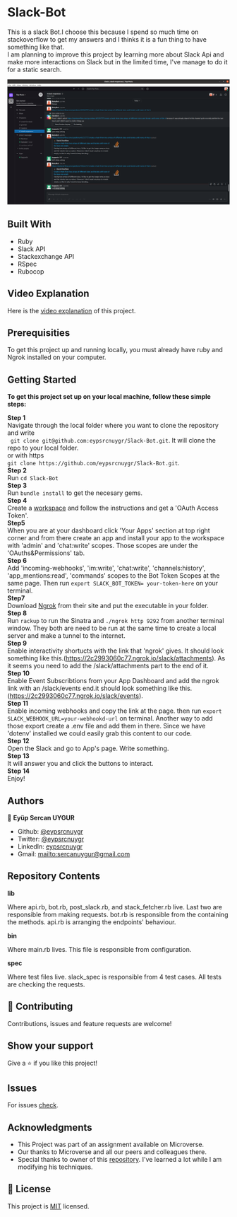 # Slack-Bot
This is a slack Bot.I choose this because I spend so much time on stackoverflow to get my answers and I thinks it is a fun thing to have something like that.<br>
I am planning to improve this project by learning more about Slack Api and make more interactions on Slack
but in the limited time, I've manage to do it for a static search.

![screenshot](./assets/Screenshot.png)

## Built With
* Ruby
* Slack API
* Stackexchange API
* RSpec
* Rubocop

## Video Explanation

Here is the [video explanation](https://www.loom.com/share/de84556995414869b6f6e127f291ac27) of this project.

## Prerequisities

To get this project up and running locally, you must already have ruby and Ngrok installed on your computer.

## Getting Started

**To get this project set up on your local machine, follow these simple steps:**

**Step 1**<br>
Navigate through the local folder where you want to clone the repository and write<br>
``` git clone git@github.com:eypsrcnuygr/Slack-Bot.git```. It will clone the repo to your local folder.<br>
or with https<br>
```git clone https://github.com/eypsrcnuygr/Slack-Bot.git```.<br>
**Step 2**<br>
Run ```cd Slack-Bot```<br>
**Step 3**<br>
Run ```bundle install``` to get the necesary gems.<br>
**Step 4**<br>
Create a [workspace](https://slack.com/get-started#/create) and follow the instructions and get a 'OAuth Access Token'.<br>
**Step5**<br>
When you are at your dashboard click 'Your Apps' section at top right corner and from there create an app and install your app to the workspace with 'admin' and 'chat:write' scopes. Those scopes are under the 'OAuths&Permissions' tab.<br>
**Step 6**<br>
Add 'incoming-webhooks', 'im:write', 'chat:write', 'channels:history', 'app_mentions:read', 'commands' scopes to the Bot Token Scopes at the same page. Then run ```export SLACK_BOT_TOKEN= your-token-here``` on your terminal.<br>
**Step7**<br>
Download [Ngrok](https://ngrok.com/) from their site and put the executable in your folder.<br>
**Step 8**<br>
Run ```rackup``` to run the Sinatra and ```./ngrok http 9292``` from another terminal window. They both are need to be run at the same time to create a local server and make a tunnel to the internet.<br>
**Step 9**<br>
Enable interactivity shortucts with the link that 'ngrok' gives. It should look something like this.(https://2c2993060c77.ngrok.io/slack/attachments). As it seems you need to add the /slack/attachments part to the end of it.<br>
**Step 10**<br>
Enable Event Subscribtions from your App Dashboard and add the ngrok link with an /slack/events end.it should look something like this.(https://2c2993060c77.ngrok.io/slack/events).<br>
**Step 11**<br>
Enable incoming webhooks and copy the link at the page. then run ```export SLACK_WEBHOOK_URL=your-webhookd-url``` on terminal. Another way to add those export create a .env file and add them in there. Since we have 'dotenv' installed we could easily grab this content to our code.<br>
**Step 12**<br>
Open the Slack and go to App's page. Write something.<br>
**Step 13**<br>
It will answer you and click the buttons to interact.<br>
**Step 14**<br>
Enjoy!<br>

## Authors

👤 **Eyüp Sercan UYGUR**

-   Github: [@eypsrcnuygr](https://github.com/eypsrcnuygr)
-   Twitter: [@eypsrcnuygr](https://twitter.com/eypsrcnuygr)
-   LinkedIn: [eypsrcnuygr](https://www.linkedin.com/in/eypsrcnuygr/)
-   Gmail: <mailto:sercanuygur@gmail.com>


## Repository Contents

**lib**

Where api.rb, bot.rb, post_slack.rb, and stack_fetcher.rb live. Last two are responsible from making requests. bot.rb is responsible from the containing the methods. api.rb is arranging the endpoints' behaviour.

**bin**

Where main.rb lives. This file is responsible from configuration.

**spec**

Where test files live. slack_spec is responsible from 4 test cases. All tests are checking the requests.

## 🤝 Contributing

Contributions, issues and feature requests are welcome!

## Show your support

Give a ⭐️ if you like this project!

## Issues

For issues [check](https://github.com/eypsrcnuygr/Slack-Bot/issues).

## Acknowledgments

-   This Project was part of an assignment available on Microverse.
-   Our thanks to Microverse and all our peers and colleagues there.
-   Special thanks to owner of this [repository](https://github.com/ozovalihasan/slack-tictactoe-bot). I've learned a lot while I am modifying his techniques.

## 📝 License

This project is [MIT](lic.url) licensed.
